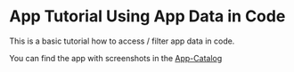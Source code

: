 # App Tutorial Using App Data in Code

This is a basic tutorial how to access / filter app data in code.

You can find the app with screenshots in the [App-Catalog](https://2sxc.org/en/apps/app/work-with-raw-internal-data-in-razor-v2)